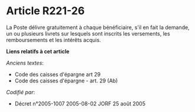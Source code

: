 # Article R221-26

La Poste délivre gratuitement à chaque bénéficiaire, s'il en fait la demande, un ou plusieurs livrets sur lesquels sont
inscrits les versements, les remboursements et les intérêts acquis.

**Liens relatifs à cet article**

_Anciens textes_:

  - Code des caisses d'épargne art 29
  - Code des caisses d'épargne - art. 29 (Ab)

_Codifié par_:

  - Décret n°2005-1007 2005-08-02 JORF 25 août 2005
